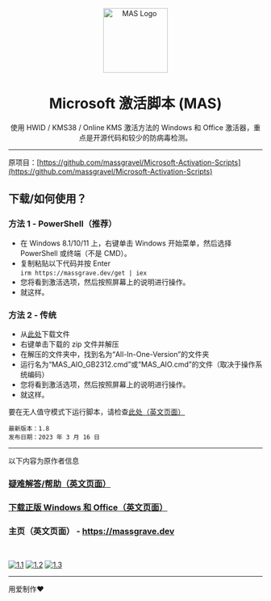 <p align="center"><img src="https://raw.githubusercontent.com/massgravel/mas-docs/main/logo.png" alt="MAS Logo" height="128"></p>

</p>
<h1 align="center">Microsoft 激活脚本 (MAS)</h1>

<p align="center">使用 HWID / KMS38 / Online KMS 激活方法的 Windows 和 Office 激活器，重点是开源代码和较少的防病毒检测。</p>
<hr>

原项目：[https://github.com/massgravel/Microsoft-Activation-Scripts](https://github.com/massgravel/Microsoft-Activation-Scripts)

## 下载/如何使用？

### 方法 1 - PowerShell（推荐）

-   在 Windows 8.1/10/11 上，右键单击 Windows 开始菜单，然后选择 PowerShell 或终端（不是 CMD）。
-   复制粘贴以下代码并按 Enter\
    `irm https://massgrave.dev/get | iex`
-   您将看到激活选项，然后按照屏幕上的说明进行操作。
-   就这样。

### 方法 2 - 传统

-   从[此处](https://github.com/Myitian/Microsoft-Activation-Scripts-CNTranslated/archive/refs/heads/master.zip)下载文件
-   右键单击下载的 zip 文件并解压
-   在解压的文件夹中，找到名为“All-In-One-Version”的文件夹
-   运行名为“MAS_AIO_GB2312.cmd”或“MAS_AIO.cmd”的文件（取决于操作系统编码）
-   您将看到激活选项，然后按照屏幕上的说明进行操作。
-   就这样。

要在无人值守模式下运行脚本，请检查[此处（英文页面）](https://massgrave.dev/command_line_switches.html)

```
最新版本：1.8
发布日期：2023 年 3 月 16 日
```
<hr>
以下内容为原作者信息


### [疑难解答/帮助（英文页面）](https://massgrave.dev/troubleshoot.html)
### [下载正版 Windows 和 Office（英文页面）](https://massgrave.dev/genuine-installation-media.html)
### 主页（英文页面） - https://massgrave.dev
</br>

[![1.1]][1]
[![1.2]][2]
[![1.3]][3]

[1.1]: https://lookimg.com/images/2023/03/21/QTvjcD.png (无需注册即可与我们聊天)
[1.2]: https://lookimg.com/images/2023/03/21/QTvLyd.png (与我们聊天)
[1.3]: https://lookimg.com/images/2023/03/21/QTvXBJ.png (在推特上关注)

[1]: https://discord.gg/gjJEfq7ux8
[2]: https://t.me/Microsoft_Activation_Scripts
[3]: https://twitter.com/massgravel

---

用爱制作❤️
